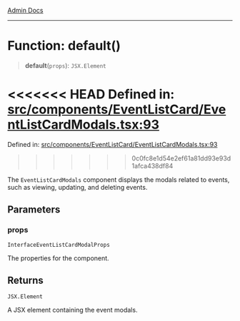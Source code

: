 [Admin Docs](/)

***

# Function: default()

> **default**(`props`): `JSX.Element`

<<<<<<< HEAD
Defined in: [src/components/EventListCard/EventListCardModals.tsx:93](https://github.com/abhassen44/talawa-admin/blob/285f7384c3d26b5028a286d84f89b85120d130a2/src/components/EventListCard/EventListCardModals.tsx#L93)
=======
Defined in: [src/components/EventListCard/EventListCardModals.tsx:93](https://github.com/PalisadoesFoundation/talawa-admin/blob/main/src/components/EventListCard/EventListCardModals.tsx#L93)
>>>>>>> 0c0fc8e1d54e2ef61a81dd93e93d1afca438df84

The `EventListCardModals` component displays the modals related to events, such as viewing,
updating, and deleting events.

## Parameters

### props

`InterfaceEventListCardModalProps`

The properties for the component.

## Returns

`JSX.Element`

A JSX element containing the event modals.

